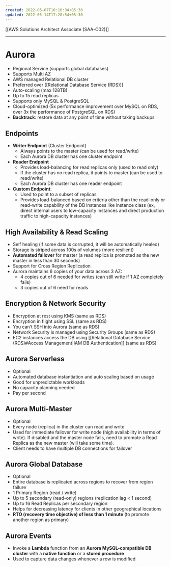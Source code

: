```yaml
---
created: 2022-05-07T10:10:34+05:30
updated: 2022-05-14T17:28:54+05:30
---
```

[[AWS Solutions Architect Associate (SAA-C02)]]

---

# Aurora
- Regional Service (supports global databases)
- Supports Multi AZ
- AWS managed Relational DB cluster
- Preferred over [[Relational Database Service (RDS)]]
- Auto-scaling (max 128TB)
- Up to 15 read replicas
- Supports only MySQL & PostgreSQL
- Cloud-optimized (5x performance improvement over MySQL on RDS, over 3x the performance of PostgreSQL on RDS)
- **Backtrack**: restore data at any point of time without taking backups

## Endpoints
- **Writer Endpoint** (Cluster Endpoint)
	- Always points to the master (can be used for read/write)
	- Each Aurora DB cluster has one cluster endpoint
- **Reader Endpoint**
	- Provides load-balancing for read replicas only (used to read only)
	- If the cluster has no read replica, it points to master (can be used to read/write)
	- Each Aurora DB cluster has one reader endpoint
- **Custom Endpoint**:
	- Used to point to a subset of replicas
	- Provides load-balanced based on criteria other than the read-only or read-write capability of the DB instances like instance class (ex, direct internal users to low-capacity instances and direct production traffic to high-capacity instances)

## High Availability & Read Scaling
-   Self healing (if some data is corrupted, it will be automatically healed)
-   Storage is striped across 100s of volumes (more resilient)
-   **Automated failover** for master (a read replica is promoted as the new master in less than 30 seconds)
-   Support for Cross Region Replication
-   Aurora maintains 6 copies of your data across 3 AZ:
    -   4 copies out of 6 needed for writes (can still write if 1 AZ completely fails)
    -   3 copies out of 6 need for reads

## Encryption & Network Security
-   Encryption at rest using KMS (same as RDS)
-   Encryption in flight using SSL (same as RDS)
- You can’t SSH into Aurora (same as RDS)
- Network Security is managed using Security Groups (same as RDS)
- EC2 instances access the DB using [[Relational Database Service (RDS)#Access Management|IAM DB Authentication]] (same as RDS)

## Aurora Serverless
- Optional
-   Automated database instantiation and auto scaling based on usage
-   Good for unpredictable workloads
-   No capacity planning needed
-   Pay per second

## Aurora Multi-Master
- Optional
- Every node (replica) in the cluster can read and write
- Used for immediate failover for write node (high availability in terms of write). If disabled and the master node fails, need to promote a Read Replica as the new master (will take some time).
- Client needs to have multiple DB connections for failover

## Aurora Global Database
-   Optional
-   Entire database is replicated across regions to recover from region failure
-   1 Primary Region (read / write)
-   Up to 5 secondary (read-only) regions (replication lag < 1 second)
-   Up to 16 Read Replicas per secondary region
-   Helps for decreasing latency for clients in other geographical locations
- **RTO (recovery time objective) of less than 1 minute** (to promote another region as primary)

## Aurora Events
- Invoke a **Lambda** function from an **Aurora MySQL-compatible DB cluster** with a **native function** or a **stored procedure**
- Used to capture data changes whenever a row is modified